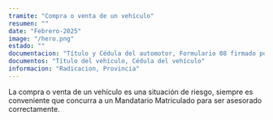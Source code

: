 ```yaml
---
tramite: "Compra o venta de un vehículo"
resumen: ""
date: "Febrero-2025"
image: "/hero.png"
estado: ""
documentacion: "Título y Cédula del automotor, Formulario 08 firmado por titular y certificado por autoridad competente , Verificación policial, Informe de Estado de Dominio, Informe de Infracciones de Tránsito, Libre de Deuda de patentes"
documentos: "Título del vehículo, Cédula del vehículo"
informacion: "Radicacion, Provincia"
---
```


La compra o venta de un vehículo es una situación de riesgo, siempre es conveniente que concurra a un Mandatario Matriculado para ser asesorado correctamente.